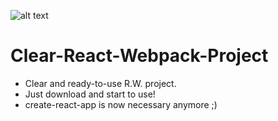 ![alt text](https://www.datagraphi.com/media/article_pics/articles/react.png)
# Clear-React-Webpack-Project
* Clear and ready-to-use  R.W. project.
* Just download and start to use!
* create-react-app is now necessary anymore ;)

